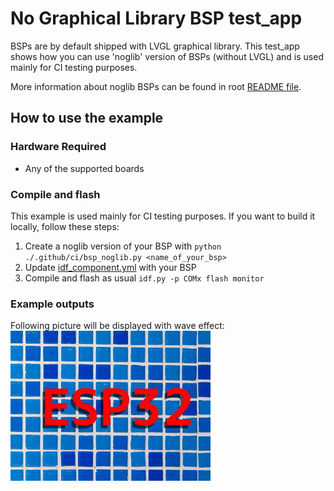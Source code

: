 # No Graphical Library BSP test_app

BSPs are by default shipped with LVGL graphical library. This test_app shows how you can use 'noglib' version of BSPs (without LVGL) and is used mainly for CI testing purposes.

More information about noglib BSPs can be found in root [README file](../../README.md).

## How to use the example

### Hardware Required

* Any of the supported boards

### Compile and flash

This example is used mainly for CI testing purposes. If you want to build it locally, follow these steps:

1. Create a noglib version of your BSP with `python ./.github/ci/bsp_noglib.py <name_of_your_bsp>`
2. Update [idf_component.yml](main/idf_component.yml) with your BSP
3. Compile and flash as usual `idf.py -p COMx flash monitor`

### Example outputs

Following picture will be displayed with wave effect: ![](image.jpg)
